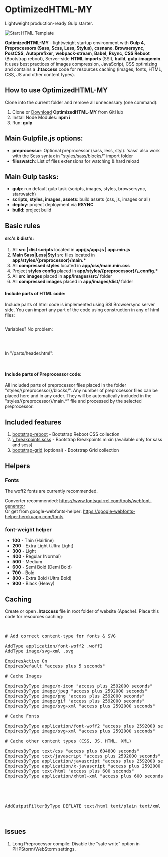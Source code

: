 <h1>OptimizedHTML-MY</h1>
<p>Lightweight production-ready Gulp starter.</p>

<p>
<img src="//d27jswm5an3efw.cloudfront.net/app/uploads/2019/07/insert-image-html.jpg" alt="Start HTML Template">
</p>

<p><strong>OptimizedHTML-MY</strong> - lightweight startup environment with <strong>Gulp 4</strong>, <strong>Preprocessors (Sass, Scss, Less, Stylus)</strong>, <strong>cssnano</strong>, <strong>Browsersync</strong>, <strong>PostCSS</strong>, <strong>Autoprefixer</strong>, <strong>webpack-stream</strong>, <strong>Babel</strong>, <strong>Rsync</strong>, <strong>CSS Reboot</strong> (Bootstrap reboot), Server-side <strong>HTML imports</strong> (SSI), <strong>build</strong>, <strong>gulp-imagemin</strong>. It uses best practices of images compression, JavaScript, CSS optimizing and contains a <strong>.htaccess</strong> code for resources caching (images, fonts, HTML, CSS, JS and other content types).</p>

<h2>How to use OptimizedHTML-MY</h2>

<p>Clone into the current folder and remove all unnecessary (one command):</p>

<ol>
<li>Clone or <a href="https://github.com/agragregra/OptimizedHTML-5/archive/master.zip">Download</a> <strong>OptimizedHTML-MY</strong> from GitHub</li>
<li>Install Node Modules: <strong>npm i</strong></li>
<li>Run: <strong>gulp</strong></li>
</ol>

<h2>Main Gulpfile.js options:</h2>

<ul>
<li><strong>preprocessor</strong>: Optional preprocessor (sass, less, styl). 'sass' also work with the Scss syntax in "styles/sass/blocks/" import folder</li>
<li><strong>fileswatch</strong>: List of files extensions for watching & hard reload</li>
</ul>

<h2>Main Gulp tasks:</h2>

<ul>
<li><strong>gulp</strong>: run default gulp task (scripts, images, styles, browsersync, startwatch)</li>
<li><strong>scripts, styles, images, assets</strong>: build assets (css, js, images or all)</li>
<li><strong>deploy</strong>: project deployment via <strong>RSYNC</strong></li>
<li><strong>build</strong>: project build</li>
</ul>

<h2>Basic rules</h2>

<h4>src's & dist's:</h4>

<ol>
<li>All <strong>src | dist scripts</strong> located in <strong>app/js/app.js | app.min.js</strong></li>
<li><strong>Main Sass|Less|Styl</strong> src files located in <strong>app/styles/{preprocessor}/main.*</strong></li>
<li>All <strong>compressed styles</strong> located in <strong>app/css/main.min.css</strong></li>
<li>Project <strong>styles config</strong> placed in <strong>app/styles/{preprocessor}/\_config.*</strong></li>
<li>All <strong>src images</strong> placed in <strong>app/images/src/</strong> folder</li>
<li>All <strong>compressed images</strong> placed in <strong>app/images/dist/</strong> folder</li>
</ol>

<h4>Include parts of HTML code:</h4>

<p>Include parts of html code is implemented using SSI Browsersync server side. You can import any part of the code using construction in any of html files:</p>

<pre><!--#include virtual="/parts/header.html" --></pre>

<p>Variables? No problem:</p>

<pre>
<!--#set var="title" value="OptimizedHTML-MY" -->
<!--#include virtual="/parts/header.html" -->
</pre>

<p>In "/parts/header.html":</p>

<pre>
<title><!--#echo var="title" --></title>
</pre>

<h4>Include parts of Preprocessor code:</h4>

<p>All included parts of preprocessor files placed in the folder "styles/{preprocessor}/blocks/". Any number of preprocessor files can be placed here and in any order. They will be automatically included in the "styles/{preprocessor}/main.*" file and processed by the selected preprocessor.</p>

<h2>Included features</h2>

<ol>
<li><a href="https://getbootstrap.com/docs/5.0/content/reboot/">bootstrap-reboot</a> - Bootstrap Reboot CSS collection</li>
<li>
<a href="https://getbootstrap.com/docs/5.0/layout/breakpoints/">\_breakpoints.scss</a> - Bootstrap Breakpoints mixin (available only for sass and scss)</li>
<li><a href="https://getbootstrap.com/docs/5.0/layout/grid/">bootstrap-grid</a> (optional) - Bootstrap Grid collection</li>
</ol>

<h2>Helpers</h2>

<h3>Fonts</h3>

<p>The woff2 fonts are currently recommended.</p>

<p>Converter recommended: <a href="https://www.fontsquirrel.com/tools/webfont-generator">https://www.fontsquirrel.com/tools/webfont-generator</a><br />
Or get from google-webfonts-helper: <a href="https://google-webfonts-helper.herokuapp.com/fonts">https://google-webfonts-helper.herokuapp.com/fonts</a></p>

<h3>font-weight helper</h3>

<ul>
<li><strong>100</strong> - Thin (Hairline)</li>
<li><strong>200</strong> - Extra Light (Ultra Light)</li>
<li><strong>300</strong> - Light</li>
<li><strong>400</strong> - Regular (Normal)</li>
<li><strong>500</strong> - Medium</li>
<li><strong>600</strong> - Semi Bold (Demi Bold)</li>
<li><strong>700</strong> - Bold</li>
<li><strong>800</strong> - Extra Bold (Ultra Bold)</li>
<li><strong>900</strong> - Black (Heavy)</li>
</ul>

<h2>Caching</h2>

<p>Create or open <strong>.htaccess</strong> file in root folder of website (Apache). Place this code for resources caching:</p>

<pre>
<ifModule mod_expires.c>

# Add correct content-type for fonts & SVG

AddType application/font-woff2 .woff2
AddType image/svg+xml .svg

ExpiresActive On
ExpiresDefault "access plus 5 seconds"

# Cache Images

ExpiresByType image/x-icon "access plus 2592000 seconds"
ExpiresByType image/jpeg "access plus 2592000 seconds"
ExpiresByType image/png "access plus 2592000 seconds"
ExpiresByType image/gif "access plus 2592000 seconds"
ExpiresByType image/svg+xml "access plus 2592000 seconds"

# Cache Fonts

ExpiresByType application/font-woff2 "access plus 2592000 seconds"
ExpiresByType image/svg+xml "access plus 2592000 seconds"

# Cache other content types (CSS, JS, HTML, XML)

ExpiresByType text/css "access plus 604800 seconds"
ExpiresByType text/javascript "access plus 2592000 seconds"
ExpiresByType application/javascript "access plus 2592000 seconds"
ExpiresByType application/x-javascript "access plus 2592000 seconds"
ExpiresByType text/html "access plus 600 seconds"
ExpiresByType application/xhtml+xml "access plus 600 seconds"

</ifModule>

<ifModule mod_deflate.c>

AddOutputFilterByType DEFLATE text/html text/plain text/xml application/xml application/xhtml+xml text/css text/javascript application/javascript application/x-javascript application/font-woff2 image/svg+xml

</ifModule>
</pre>

<h2>Issues</h2>

<ol>
<li>Long Preprocessor compile: Disable the "safe write" option in PHPStorm/WebStorm settings.</li>
</ol>